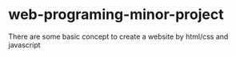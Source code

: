 # web-programing-minor-project
 
There are some basic concept to create a website by html/css and javascript
